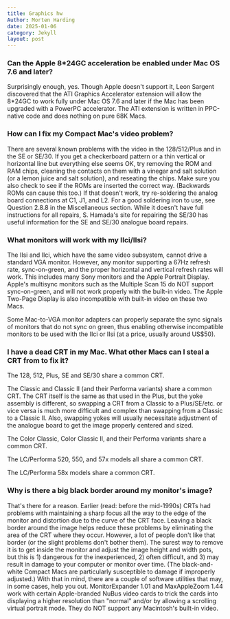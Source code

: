 ```yaml
---
title: Graphics hw
Author: Morten Harding
date: 2025-01-06
category: Jekyll
layout: post
---
```


### Can the Apple 8*24GC acceleration be enabled under Mac OS 7.6 and later?

Surprisingly enough, yes. Though Apple doesn't support it, Leon Sargent discovered that the ATI Graphics Accelerator extension will allow the 8*24GC to work fully under Mac OS 7.6 and later if the Mac has been upgraded with a PowerPC accelerator. The ATI extension is written in PPC-native code and does nothing on pure 68K Macs.


### How can I fix my Compact Mac's video problem?

There are several known problems with the video in the 128/512/Plus and in the SE or SE/30. If you get a checkerboard pattern or a thin vertical or horizontal line but everything else seems OK, try removing the ROM and RAM chips, cleaning the contacts on them with a vinegar and salt solution (or a lemon juice and salt solution), and reseating the chips. Make sure you also check to see if the ROMs are inserted the correct way. (Backwards ROMs can cause this too.) If that doesn't work, try re-soldering the analog board connections at C1, J1, and L2. For a good soldering iron to use, see Question 2.8.8 in the Miscellaneous section. While it doesn't have full instructions for all repairs, S. Hamada's site for repairing the SE/30 has useful information for the SE and SE/30 analogue board repairs.


### What monitors will work with my IIci/IIsi?

The IIsi and IIci, which have the same video subsystem, cannot drive a standard VGA monitor. However, any monitor supporting a 67Hz refresh rate, sync-on-green, and the proper horizontal and vertical refresh rates will work. This includes many Sony monitors and the Apple Portrait Display. Apple's multisync monitors such as the Multiple Scan 15 do NOT support sync-on-green, and will not work properly with the built-in video. The Apple Two-Page Display is also incompatible with built-in video on these two Macs.

Some Mac-to-VGA monitor adapters can properly separate the sync signals of monitors that do not sync on green, thus enabling otherwise incompatible monitors to be used with the IIci or IIsi (at a price, usually around US$50).


### I have a dead CRT in my Mac. What other Macs can I steal a CRT from to fix it?

The 128, 512, Plus, SE and SE/30 share a common CRT.

The Classic and Classic II (and their Performa variants) share a common CRT. The CRT itself is the same as that used in the Plus, but the yoke assembly is different, so swapping a CRT from a Classic to a Plus/SE/etc. or vice versa is much more difficult and complex than swapping from a Classic to a Classic II. Also, swapping yokes will usually necessitate adjustment of the analogue board to get the image properly centered and sized.

The Color Classic, Color Classic II, and their Performa variants share a common CRT.

The LC/Performa 520, 550, and 57x models all share a common CRT.

The LC/Performa 58x models share a common CRT.


### Why is there a big black border around my monitor's image?

That's there for a reason. Earlier (read: before the mid-1990s) CRTs had problems with maintaining a sharp focus all the way to the edge of the monitor and distortion due to the curve of the CRT face. Leaving a black border around the image helps reduce these problems by eliminating the area of the CRT where they occur. However, a lot of people don't like that border (or the slight problems don't bother them). The surest way to remove it is to get inside the monitor and adjust the image height and width pots, but this is 1) dangerous for the inexperienced, 2) often difficult, and 3) may result in damage to your computer or monitor over time. (The black-and-white Compact Macs are particularly susceptible to damage if improperly adjusted.) With that in mind, there are a couple of software utilities that may, in some cases, help you out. MonitorExpander 1.01 and MaxAppleZoom 1.44 work with certain Apple-branded NuBus video cards to trick the cards into displaying a higher resolution than "normal" and/or by allowing a scrolling virtual portrait mode. They do NOT support any Macintosh's built-in video.
